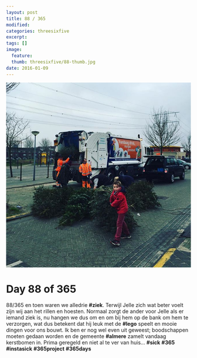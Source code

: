 ```yaml
---
layout: post
title: 88 / 365
modified:
categories: threesixfive
excerpt:
tags: []
image:
  feature: 
  thumb: threesixfive/88-thumb.jpg
date: 2016-01-09
---
```


![88](/images/threesixfive/88.jpg)

# Day 88 of 365

88/365 en toen waren we alledrie **\#ziek**. Terwijl Jelle zich wat beter voelt zijn wij aan het rillen en hoesten. Normaal zorgt de ander voor Jelle als er iemand ziek is, nu hangen we dus om en om bij hem op de bank om hem te verzorgen, wat dus betekent dat hij leuk met de **\#lego** speelt en mooie dingen voor ons bouwt. Ik ben er nog wel even uit geweest; boodschappen moeten gedaan worden en de gemeente **\#almere** zamelt vandaag kerstbomen in. Prima geregeld en niet al te ver van huis... **\#sick** **\#365** **\#instasick** **\#365project** **\#365days**
